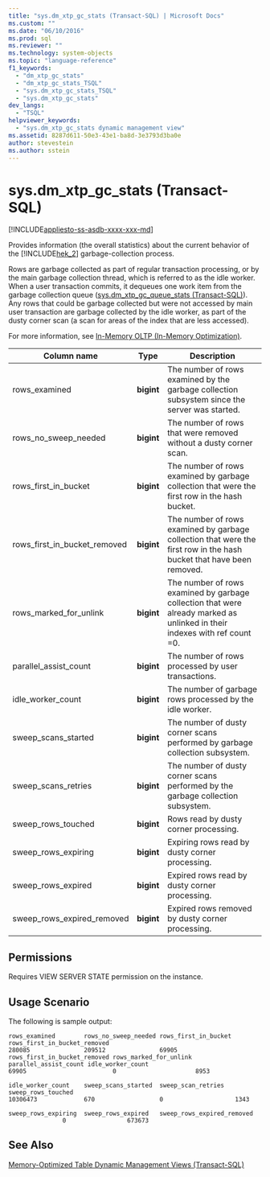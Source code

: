 ```yaml
---
title: "sys.dm_xtp_gc_stats (Transact-SQL) | Microsoft Docs"
ms.custom: ""
ms.date: "06/10/2016"
ms.prod: sql
ms.reviewer: ""
ms.technology: system-objects
ms.topic: "language-reference"
f1_keywords: 
  - "dm_xtp_gc_stats"
  - "dm_xtp_gc_stats_TSQL"
  - "sys.dm_xtp_gc_stats_TSQL"
  - "sys.dm_xtp_gc_stats"
dev_langs: 
  - "TSQL"
helpviewer_keywords: 
  - "sys.dm_xtp_gc_stats dynamic management view"
ms.assetid: 8287d611-50e3-43e1-ba8d-3e3793d3ba0e
author: stevestein
ms.author: sstein
---
```

# sys.dm_xtp_gc_stats (Transact-SQL)
[!INCLUDE[appliesto-ss-asdb-xxxx-xxx-md](../../includes/appliesto-ss-asdb-xxxx-xxx-md.md)]

  Provides information (the overall statistics) about the current behavior of the [!INCLUDE[hek_2](../../includes/hek-2-md.md)] garbage-collection process.  
  
 Rows are garbage collected as part of regular transaction processing, or by the main garbage collection thread, which is referred to as the idle worker. When a user transaction commits, it dequeues one work item from the garbage collection queue ([sys.dm_xtp_gc_queue_stats &#40;Transact-SQL&#41;](../../relational-databases/system-dynamic-management-views/sys-dm-xtp-gc-queue-stats-transact-sql.md)). Any rows that could be garbage collected but were not accessed by main user transaction are garbage collected by the idle worker, as part of the dusty corner scan (a scan for areas of the index that are less accessed).  
  
 For more information, see [In-Memory OLTP &#40;In-Memory Optimization&#41;](../../relational-databases/in-memory-oltp/in-memory-oltp-in-memory-optimization.md).  
  
|Column name|Type|Description|  
|-----------------|----------|-----------------|  
|rows_examined|**bigint**|The number of rows examined by the garbage collection subsystem since the server was started.|  
|rows_no_sweep_needed|**bigint**|The number of rows that were removed without a dusty corner scan.|  
|rows_first_in_bucket|**bigint**|The number of rows examined by garbage collection that were the first row in the hash bucket.|  
|rows_first_in_bucket_removed|**bigint**|The number of rows examined by garbage collection that were the first row in the hash bucket that have been removed.|  
|rows_marked_for_unlink|**bigint**|The number of rows examined by garbage collection that were already marked as unlinked in their indexes with ref count =0.|  
|parallel_assist_count|**bigint**|The number of rows processed by user transactions.|  
|idle_worker_count|**bigint**|The number of garbage rows processed by the idle worker.|  
|sweep_scans_started|**bigint**|The number of dusty corner scans performed by garbage collection subsystem.|  
|sweep_scans_retries|**bigint**|The number of dusty corner scans performed by the garbage collection subsystem.|  
|sweep_rows_touched|**bigint**|Rows read by dusty corner processing.|  
|sweep_rows_expiring|**bigint**|Expiring rows read by dusty corner processing.|  
|sweep_rows_expired|**bigint**|Expired rows read by dusty corner processing.|  
|sweep_rows_expired_removed|**bigint**|Expired rows removed by dusty corner processing.|  
  
## Permissions  
 Requires VIEW SERVER STATE permission on the instance.  
  
## Usage Scenario  
 The following is sample output:  
  
```  
rows_examined        rows_no_sweep_needed rows_first_in_bucket rows_first_in_bucket_removed  
280085               209512               69905  
rows_first_in_bucket_removed rows_marked_for_unlink parallel_assist_count idle_worker_count  
69905                        0                      8953  
  
idle_worker_count    sweep_scans_started  sweep_scan_retries   sweep_rows_touched  
10306473             670                  0                    1343  
  
sweep_rows_expiring  sweep_rows_expired   sweep_rows_expired_removed  
               0                 673673  
```  
  
## See Also  
 [Memory-Optimized Table Dynamic Management Views &#40;Transact-SQL&#41;](../../relational-databases/system-dynamic-management-views/memory-optimized-table-dynamic-management-views-transact-sql.md)  
  
  
